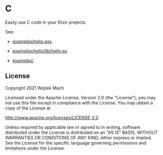 # C

Easily use C code in your Elixir projects.

See:

  * [examples/hello.exs](examples/hello.exs).

  * [examples/hello/lib/hello.ex](examples/hello/lib/hello.ex).

  * [examples/](examples/)

## License

Copyright 2021 Wojtek Mach

Licensed under the Apache License, Version 2.0 (the "License");
you may not use this file except in compliance with the License.
You may obtain a copy of the License at

   http://www.apache.org/licenses/LICENSE-2.0

Unless required by applicable law or agreed to in writing, software
distributed under the License is distributed on an "AS IS" BASIS,
WITHOUT WARRANTIES OR CONDITIONS OF ANY KIND, either express or implied.
See the License for the specific language governing permissions and
limitations under the License.
